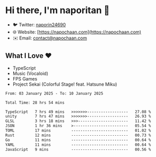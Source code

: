 # Hi there, I'm naporitan 👋

- 🐦 Twitter: [naporin24690](https://twitter.com/naporin24690)
- 🌐 Website: [https://napochaan.com](https://napochaan.com)
- ✉️ Email: [contact@napochaan.com](mailto:contact@napochaan.com)

## What I Love ❤️
- TypeScript
- Music (Vocaloid)
- FPS Games
- Project Sekai (Colorful Stage! feat. Hatsune Miku)

<!--START_SECTION:waka-->

```txt
From: 03 January 2025 - To: 10 January 2025

Total Time: 28 hrs 54 mins

TypeScript   7 hrs 49 mins   >>>>>>>------------------   27.08 %
unity        7 hrs 47 mins   >>>>>>>------------------   26.93 %
GLSL         3 hrs 18 mins   >>>----------------------   11.42 %
JSON         1 hr 36 mins    >------------------------   05.54 %
TOML         17 mins         -------------------------   01.02 %
Rust         12 mins         -------------------------   00.73 %
Go           11 mins         -------------------------   00.64 %
YAML         11 mins         -------------------------   00.64 %
JavaScript   9 mins          -------------------------   00.56 %
```

<!--END_SECTION:waka-->

